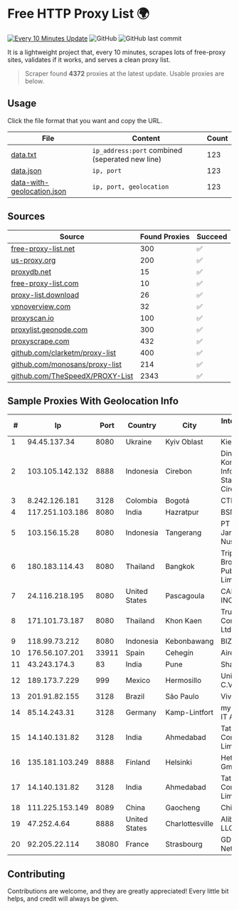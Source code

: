 
# Free HTTP Proxy List 🌍

[![Every 10 Minutes Update](https://github.com/mertguvencli/http-proxy-list/actions/workflows/main.yml/badge.svg?branch=main)](https://github.com/mertguvencli/http-proxy-list/actions/workflows/main.yml)
![GitHub](https://img.shields.io/github/license/mertguvencli/http-proxy-list)
![GitHub last commit](https://img.shields.io/github/last-commit/mertguvencli/http-proxy-list)

It is a lightweight project that, every 10 minutes, scrapes lots of free-proxy sites, validates if it works, and serves a clean proxy list.


> Scraper found **4372** proxies at the latest update. Usable proxies are below.

## Usage

Click the file format that you want and copy the URL.


|File|Content|Count|
|----|-------|-----|
|[data.txt](https://raw.githubusercontent.com/mertguvencli/http-proxy-list/main/proxy-list/data.txt)|`ip_address:port` combined (seperated new line)|123|
|[data.json](https://raw.githubusercontent.com/mertguvencli/http-proxy-list/main/proxy-list/data.json)|`ip, port`|123|
|[data-with-geolocation.json](https://raw.githubusercontent.com/mertguvencli/http-proxy-list/main/proxy-list/data-with-geolocation.json)|`ip, port, geolocation`|123|

## Sources

|Source|Found Proxies|Succeed|
|------|-------------|-------|
|[free-proxy-list.net](https://free-proxy-list.net)|300|✅|
|[us-proxy.org](https://www.us-proxy.org)|200|✅|
|[proxydb.net](http://proxydb.net)|15|✅|
|[free-proxy-list.com](https://free-proxy-list.com/?page=&port=&type%5B%5D=http&type%5B%5D=https&up_time=0&search=Search)|10|✅|
|[proxy-list.download](https://www.proxy-list.download/HTTP)|26|✅|
|[vpnoverview.com](https://vpnoverview.com/privacy/anonymous-browsing/free-proxy-servers)|32|✅|
|[proxyscan.io](https://www.proxyscan.io)|100|✅|
|[proxylist.geonode.com](https://proxylist.geonode.com/api/proxy-list?limit=300&page=1&sort_by=lastChecked&sort_type=desc&protocols=http,https)|300|✅|
|[proxyscrape.com](https://api.proxyscrape.com/v2/?request=displayproxies&protocol=http&timeout=10000&country=all&ssl=all&anonymity=all)|432|✅|
|[github.com/clarketm/proxy-list](https://raw.githubusercontent.com/clarketm/proxy-list/master/proxy-list-raw.txt)|400|✅|
|[github.com/monosans/proxy-list](https://raw.githubusercontent.com/monosans/proxy-list/main/proxies/http.txt)|214|✅|
|[github.com/TheSpeedX/PROXY-List](https://raw.githubusercontent.com/TheSpeedX/PROXY-List/master/http.txt)|2343|✅|


## Sample Proxies With Geolocation Info

|#|Ip|Port|Country|City|Internet Service Provider|
|-|--|----|-------|----|-------------------------|
|1|94.45.137.34|8080|Ukraine|Kyiv Oblast|Kievline LLC|
|2|103.105.142.132|8888|Indonesia|Cirebon|Dinas Komunikasi Informatika dan Statistik Kota Cirebon|
|3|8.242.126.181|3128|Colombia|Bogotá|CTL Colombia|
|4|117.251.103.186|8080|India|Hazratpur|BSNL Internet|
|5|103.156.15.28|8080|Indonesia|Tangerang|PT Lintas Jaringan Nusantara|
|6|180.183.114.43|8080|Thailand|Bangkok|Triple T Broadband Public Company Limited|
|7|24.116.218.195|8080|United States|Pascagoula|CABLE ONE, INC.|
|8|171.101.73.187|8080|Thailand|Khon Kaen|True Internet Corporation CO. Ltd.|
|9|118.99.73.212|8080|Indonesia|Kebonbawang|BIZNET|
|10|176.56.107.201|33911|Spain|Cehegín|Aire Networks|
|11|43.243.174.3|83|India|Pune|Shah Solutions|
|12|189.173.7.229|999|Mexico|Hermosillo|Uninet S.A. de C.V|
|13|201.91.82.155|3128|Brazil|São Paulo|Vivo|
|14|85.14.243.31|3128|Germany|Kamp-Lintfort|myLoc managed IT AG|
|15|14.140.131.82|3128|India|Ahmedabad|Tata Communications Limited|
|16|135.181.103.249|8888|Finland|Helsinki|Hetzner Online GmbH|
|17|14.140.131.82|3128|India|Ahmedabad|Tata Communications Limited|
|18|111.225.153.149|8089|China|Gaocheng|Chinanet|
|19|47.252.4.64|8888|United States|Charlottesville|Alibaba.com LLC|
|20|92.205.22.114|38080|France|Strasbourg|GD MASS Network|



## Contributing

Contributions are welcome, and they are greatly appreciated! Every
little bit helps, and credit will always be given.


